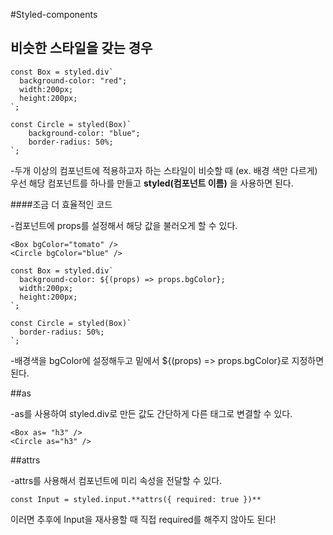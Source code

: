 #Styled-components

## 비슷한 스타일을 갖는 경우 

```
const Box = styled.div`
  background-color: "red";
  width:200px;
  height:200px;
`;

const Circle = styled(Box)`
    background-color: "blue";
    border-radius: 50%;
`;
```

-두개 이상의 컴포넌트에 적용하고자 하는 스타일이 비슷할 때 (ex. 배경 색만 다르게) 
우선 해당 컴포넌트를 하나를 만들고 **styled(컴포넌트 이름)** 을 사용하면 된다.

####조금 더 효율적인 코드

-컴포넌트에 props를 설정해서 해당 값을 불러오게 할 수 있다.

```
<Box bgColor="tomato" />
<Circle bgColor="blue" />

const Box = styled.div`
  background-color: ${(props) => props.bgColor};
  width:200px;
  height:200px;
`;

const Circle = styled(Box)`
  border-radius: 50%;
`;
```
-배경색을 bgColor에 설정해두고 밑에서 ${(props) => props.bgColor}로 지정하면 된다.

##as

-as를 사용하여 styled.div로 만든 값도 간단하게 다른 태그로 변결할 수 있다.

```
<Box as= "h3" />
<Circle as="h3" />
```

##attrs

-attrs를 사용해서 컴포넌트에 미리 속성을 전달할 수 있다.
```
const Input = styled.input.**attrs({ required: true })**
```
이러면 추후에 Input을 재사용할 때 직접 required를 해주지 않아도 된다!